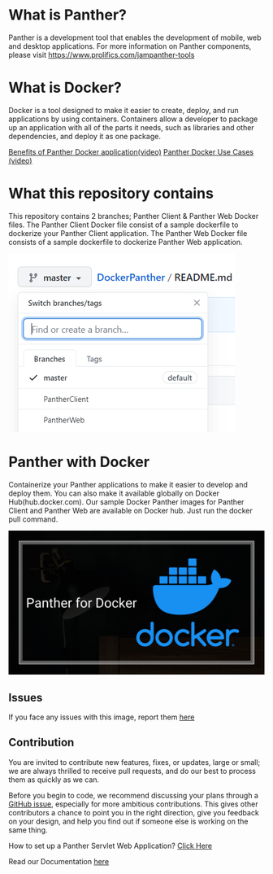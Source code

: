 # What is Panther?
Panther is a development tool that enables the development of mobile, web and desktop applications.
For more information on Panther components, please visit https://www.prolifics.com/jampanther-tools

# What is Docker?
Docker is a tool designed to make it easier to create, deploy, and run applications by using containers. Containers allow a developer to package up an application with all of the parts it needs, such as libraries and other dependencies, and deploy it as one package.

[Benefits of Panther Docker application(video)](https://www.youtube.com/watch?v=VLib1p-3i5Q&list=PLqs5lOxsEMidwKXCOec5d_f6UXsZtuYhf&index=16)
[Panther Docker Use Cases (video)](https://www.youtube.com/watch?v=Vfik6KLelbQ&list=PLqs5lOxsEMidwKXCOec5d_f6UXsZtuYhf&index=14)
 



# What this repository contains
This repository contains 2 branches; Panther Client &  Panther Web Docker files. The Panther Client Docker file consist of a sample dockerfile to dockerize your Panther Client application. The Panther Web  Docker file consists of a sample dockerfile to dockerize Panther Web application. 

![](BranchInfo.PNG)

# Panther with Docker
Containerize your Panther applications to make it easier to develop and deploy them. You can also make it available globally on Docker Hub(hub.docker.com). Our sample Docker Panther images for Panther Client and Panther Web are available on Docker hub. Just run the docker pull command.

![](Docker.png)

## Issues
If you face any issues with this image, report them [here](https://github.com/ProlificsPanther/Docker-Panther/issues)

## Contribution
You are invited to contribute new features, fixes, or updates, large or small; we are always thrilled to receive pull requests, and do our best to process them as quickly as we can.

Before you begin to code, we recommend discussing your plans through a [GitHub issue](https://github.com/ProlificsPanther/Docker-Panther/issues), especially for more ambitious contributions. This gives other contributors a chance to point you in the right direction, give you feedback on your design, and help you find out if someone else is working on the same thing.

How to set up a Panther Servlet Web Application? [Click Here](https://github.com/ProlificsPanther/PantherWeb/releases "Named link title")

Read our Documentation [here](https://docs.prolifics.com)
